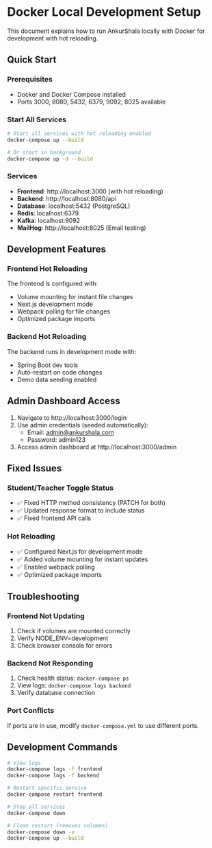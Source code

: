 # Docker Local Development Setup

This document explains how to run AnkurShala locally with Docker for development with hot reloading.

## Quick Start

### Prerequisites
- Docker and Docker Compose installed
- Ports 3000, 8080, 5432, 6379, 9092, 8025 available

### Start All Services
```bash
# Start all services with hot reloading enabled
docker-compose up --build

# Or start in background
docker-compose up -d --build
```

### Services
- **Frontend**: http://localhost:3000 (with hot reloading)
- **Backend**: http://localhost:8080/api
- **Database**: localhost:5432 (PostgreSQL)
- **Redis**: localhost:6379
- **Kafka**: localhost:9092
- **MailHog**: http://localhost:8025 (Email testing)

## Development Features

### Frontend Hot Reloading
The frontend is configured with:
- Volume mounting for instant file changes
- Next.js development mode
- Webpack polling for file changes
- Optimized package imports

### Backend Hot Reloading
The backend runs in development mode with:
- Spring Boot dev tools
- Auto-restart on code changes
- Demo data seeding enabled

## Admin Dashboard Access

1. Navigate to http://localhost:3000/login
2. Use admin credentials (seeded automatically):
   - Email: admin@ankurshala.com
   - Password: admin123
3. Access admin dashboard at http://localhost:3000/admin

## Fixed Issues

### Student/Teacher Toggle Status
- ✅ Fixed HTTP method consistency (PATCH for both)
- ✅ Updated response format to include status
- ✅ Fixed frontend API calls

### Hot Reloading
- ✅ Configured Next.js for development mode
- ✅ Added volume mounting for instant updates
- ✅ Enabled webpack polling
- ✅ Optimized package imports

## Troubleshooting

### Frontend Not Updating
1. Check if volumes are mounted correctly
2. Verify NODE_ENV=development
3. Check browser console for errors

### Backend Not Responding
1. Check health status: `docker-compose ps`
2. View logs: `docker-compose logs backend`
3. Verify database connection

### Port Conflicts
If ports are in use, modify `docker-compose.yml` to use different ports.

## Development Commands

```bash
# View logs
docker-compose logs -f frontend
docker-compose logs -f backend

# Restart specific service
docker-compose restart frontend

# Stop all services
docker-compose down

# Clean restart (removes volumes)
docker-compose down -v
docker-compose up --build
```